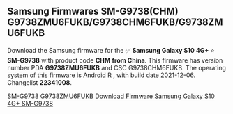 <h2>Samsung Firmwares SM-G9738(CHM) G9738ZMU6FUKB/G9738CHM6FUKB/G9738ZMU6FUKB</h2>
Download the Samsung firmware for the ✅ <strong>Samsung Galaxy S10 4G+ </strong> ⭐ <strong>SM-G9738</strong> with product code <strong>CHM</strong> <strong> from China</strong>. This firmware has version number PDA <strong>G9738ZMU6FUKB</strong> and CSC G9738CHM6FUKB. The operating system of this firmware is Android R , with build date 2021-12-06. Changelist <strong>22341008</strong>.


[SM-G9738](https://samfirm.shop/samsung/model/SM-G9738)
[G9738ZMU6FUKB](https://samfirm.shop/samsung/pda/G9738ZMU6FUKB)
[Download Firmware Samsung Galaxy S10 4G+ SM-G9738](https://samfirm.shop/samsung/firmware/480433)
